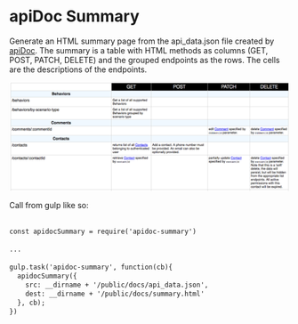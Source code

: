 # apiDoc Summary

Generate an HTML summary page from the api_data.json file created by [apiDoc](http://apidocjs.com/). The summary
is a table with HTML methods as columns (GET, POST, PATCH, DELETE) and the grouped endpoints as the rows. The cells
are the descriptions of the endpoints.

![apiDocSummary Example image](example.png "Example table")


Call from gulp like so:

```

const apidocSummary = require('apidoc-summary')

...

gulp.task('apidoc-summary', function(cb){
  apidocSummary({
    src: __dirname + '/public/docs/api_data.json',
    dest: __dirname + '/public/docs/summary.html'
  }, cb);
})
```